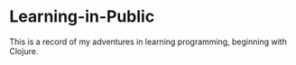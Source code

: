# Learning-in-Public

This is a record of my adventures in learning programming, beginning with Clojure. 

